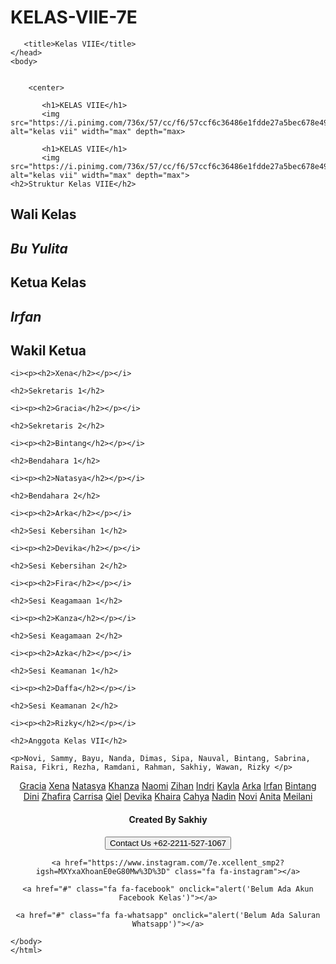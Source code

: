 # KELAS-VIIE-7E 
<html>
    <head>      
        <meta name="viewport" content="width=device-width, initial-scale=1">
        <link rel="stylesheet" href="https://cdnjs.cloudflare.com/ajax/libs/font-awesome/4.7.0/css/font-awesome.min.css">
        <link rel="stylesheet" href="style.css">
        
       
       <title>Kelas VIIE</title>
    </head>
    <body>
     
    
        <center>
           
           <h1>KELAS VIIE</h1>
           <img src="https://i.pinimg.com/736x/57/cc/f6/57ccf6c36486e1fdde27a5bec678e493.jpg" alt="kelas vii" width="max" depth="max>
   
           <h1>KELAS VIIE</h1>
           <img src="https://i.pinimg.com/736x/57/cc/f6/57ccf6c36486e1fdde27a5bec678e493.jpg" alt="kelas vii" width="max" depth="max">
    <h2>Struktur Kelas VIIE</h2>

   <h2> Wali Kelas </h2>

   <i><p><h2>Bu Yulita</h2></p></i>

   <h2>Ketua Kelas</h2>

   <i><p><h2>Irfan</h2></p></i>

   <h2>Wakil Ketua</h2>

    <i><p><h2>Xena</h2></p></i>

    <h2>Sekretaris 1</h2> 

    <i><p><h2>Gracia</h2></p></i>

    <h2>Sekretaris 2</h2> 

    <i><p><h2>Bintang</h2></p></i>

    <h2>Bendahara 1</h2>

    <i><p><h2>Natasya</h2></p></i>

    <h2>Bendahara 2</h2>

    <i><p><h2>Arka</h2></p></i>

    <h2>Sesi Kebersihan 1</h2>

    <i><p><h2>Devika</h2></p></i>

    <h2>Sesi Kebersihan 2</h2>

    <i><p><h2>Fira</h2></p></i>

    <h2>Sesi Keagamaan 1</h2>

    <i><p><h2>Kanza</h2></p></i>

    <h2>Sesi Keagamaan 2</h2>

    <i><p><h2>Azka</h2></p></i>

    <h2>Sesi Keamanan 1</h2>

    <i><p><h2>Daffa</h2></p></i>

    <h2>Sesi Keamanan 2</h2>

    <i><p><h2>Rizky</h2></p></i>

    <h2>Anggota Kelas VII</h2>

    <p>Novi, Sammy, Bayu, Nanda, Dimas, Sipa, Nauval, Bintang, Sabrina, Raisa, Fikri, Rezha, Ramdani, Rahman, Sakhiy, Wawan, Rizky </p>
    
</center>

 <center>   
    <div> 
        <a href="https://www.instagram.com/p/C-eN7sVPYsk/">Gracia</a>
        <a href="https://www.instagram.com/p/C-dFXR4PKcW/">Xena</a>
        <a href="https://www.instagram.com/p/C-dCvzLvAQY/">Natasya</a>
        <a href="https://www.instagram.com/p/C-dBjGaP9q9/">Khanza</a>
        <a href="https://www.instagram.com/p/C-dBY-ivSSP/">Naomi</a>
        <a href="https://www.instagram.com/p/C-dA4VwPi2C/">Zihan</a>
        <a href="https://www.instagram.com/p/C-dAtOBvP34/">Indri</a>
        <a href="https://www.instagram.com/p/C-dAk0ePnV5/">Kayla</a>
        <a href="https://www.instagram.com/p/C-dAYMJPhJI/">Arka</a>
        <a href="https://www.instagram.com/p/C-dAOlNPjUM/">Irfan</a>
        <a href="https://www.instagram.com/p/C-dAE6YvYPF/">Bintang</a>
        <a href="https://www.instagram.com/p/C-c_8RAvdu4/">Dini</a>
        <a href="https://www.instagram.com/p/C-c_tcVP77t/">Zhafira</a>
        <a href="https://www.instagram.com/p/C-c_Z4ZvheF/">Carrisa</a>
        <a href="https://www.instagram.com/p/C-c-v2qPRQX/">Qiel</a>
        <a href="https://www.instagram.com/p/C-cvxNcPUnp/">Devika</a>
        <a href="https://www.instagram.com/p/C-cvgk3PwRN/">Khaira</a>
        <a href="https://www.instagram.com/p/C-ctOQLvrtb/">Cahya</a>
        <a href="https://www.instagram.com/p/C-cs-JsPq5h/">Nadin</a> 
        <a href="https://www.instagram.com/p/C-csw7sv1hE/">Novi</a>     
        <a href="https://www.instagram.com/p/C-eOGx0PIiw/">Anita</a>
        <a href="https://www.instagram.com/p/C-csjAOPw61/">Meilani</a>
    </div>
</center>    

<center>      
<h4 style="text-align: center;">Created By Sakhiy</h4>

<button type="button" onclick="alert('BELUM ADA GRUP ATAU SALURAN Whatsapp')">Contact Us +62-2211-527-1067</button>
</center>  
    
<center>
    
    <a href="https://www.instagram.com/7e.xcellent_smp2?igsh=MXYxaXhoanE0eG80Mw%3D%3D" class="fa fa-instagram"></a>

    <a href="#" class="fa fa-facebook" onclick="alert('Belum Ada Akun Facebook Kelas')"></a>

    <a href="#" class="fa fa-whatsapp" onclick="alert('Belum Ada Saluran Whatsapp')"></a>

</center>

<script src="script.js"></script>

    </body>
    </html>
